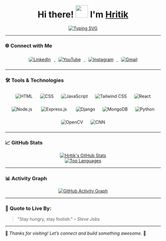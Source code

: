 <h1 align="center">Hi there! <img src="https://raw.githubusercontent.com/nixin72/nixin72/master/wave.gif" height="40" width="40"> I'm <a href="https://www.linkedin.com/in/hritiksrivastav/" target="_blank">Hritik</a></h1>

<div align="center">

[![Typing SVG](https://readme-typing-svg.demolab.com?font=Fira+Code&weight=900&size=23&duration=3000&pause=500&color=FDFEFE&background=2A2E3425&center=true&vCenter=true&&lines=Welcome+to+my+GitHub+profile!;CSE'25+Undergrad;Full+Stack+Developer+%7C+AI+Enthusiast)](https://git.io/typing-svg)

</div>

---

### 🌐 Connect with Me

<div align="center">
  <a href="https://www.linkedin.com/in/hritiksrivastav/" target="_blank">
    <img src="https://img.icons8.com/color/48/linkedin.png" alt="LinkedIn" style="border-radius:15%; margin: 10px;" />
  </a>
  <a href="https://www.youtube.com/@hritiksrivastav" target="_blank">
    <img src="https://img.icons8.com/color/48/youtube-play.png" alt="YouTube" style="border-radius:15%; margin: 10px;" />
  </a>
  <a href="https://instagram.com/hritiksrivastav" target="_blank">
    <img src="https://img.icons8.com/color/48/instagram-new.png" alt="Instagram" style="border-radius:15%; margin: 10px;" />
  </a>
  <a href="mailto:hritiksrivastav@gmail.com">
    <img src="https://img.icons8.com/color/48/gmail-new.png" alt="Gmail" style="border-radius:15%; margin: 10px;" />
  </a>
</div>

---

### 🛠️ Tools & Technologies

<div align="center">

  <!-- Frontend -->
  <img src="https://img.icons8.com/color/48/html-5--v1.png" alt="HTML" style="border-radius:15%; margin: 10px;" />
  <img src="https://img.icons8.com/color/48/css3.png" alt="CSS" style="border-radius:15%; margin: 10px;" />
  <img src="https://img.icons8.com/color/48/javascript--v1.png" alt="JavaScript" style="border-radius:15%; margin: 10px;" />
  <img src="https://img.icons8.com/color/48/tailwindcss.png" alt="Tailwind CSS" style="border-radius:15%; margin: 10px;" />
  <img src="https://img.icons8.com/color/48/react-native.png" alt="React" style="border-radius:15%; margin: 10px;" />

  <!-- Backend -->
  <img src="https://img.icons8.com/color/48/nodejs.png" alt="Node.js" style="border-radius:15%; margin: 10px;" />
  <img src="https://img.icons8.com/ios-filled/50/express-js.png" alt="Express.js" style="background:white; border-radius:15%; padding:5px; margin: 10px;" />
  <img src="https://img.icons8.com/external-tal-revivo-shadow-tal-revivo/48/external-django-a-high-level-python-web-framework-that-encourages-rapid-development-logo-shadow-tal-revivo.png" alt="Django" style="border-radius:15%; margin: 10px;" />

  <!-- Database -->
  <img src="https://img.icons8.com/color/48/mongodb.png" alt="MongoDB" style="border-radius:15%; margin: 10px;" />

  <!-- Languages & AI -->
  <img src="https://img.icons8.com/color/48/python--v1.png" alt="Python" style="border-radius:15%; margin: 10px;" />
  <img src="https://img.icons8.com/fluency/48/opencv.png" alt="OpenCV" style="border-radius:15%; margin: 10px;" />
  <img src="https://img.icons8.com/3d-fluency/50/artificial-intelligence.png" alt="CNN" style="border-radius:15%; margin: 10px;" />

</div>

---

### 📈 GitHub Stats

<div align="center">
  <a href="https://github.com/hritiksrivastav/github-readme-stats">
    <img alt="Hritik's GitHub Stats" src="https://github-readme-stats.vercel.app/api?username=hritiksrivastav&show_icons=true&count_private=true&theme=react&hide_border=true&bg_color=0D1117" />
  </a>
  <br />
  <a href="https://github.com/hritiksrivastav/github-readme-stats">
    <img alt="Top Languages" src="https://github-readme-stats.vercel.app/api/top-langs/?username=hritiksrivastav&langs_count=8&layout=compact&theme=react&hide_border=true&bg_color=0D1117" />
  </a>
</div>

---

### 📊 Activity Graph

<div align="center">
  <a href="https://github.com/hritiksrivastav">
    <img alt="GitHub Activity Graph" src="https://github-readme-activity-graph.vercel.app/graph?username=hritiksrivastav&theme=react-dark" />
  </a>
</div>

---

### 💬 Quote to Live By:

> "Stay hungry, stay foolish." – *Steve Jobs*

---

🌟 _Thanks for visiting! Let’s connect and build something awesome._ 🚀






